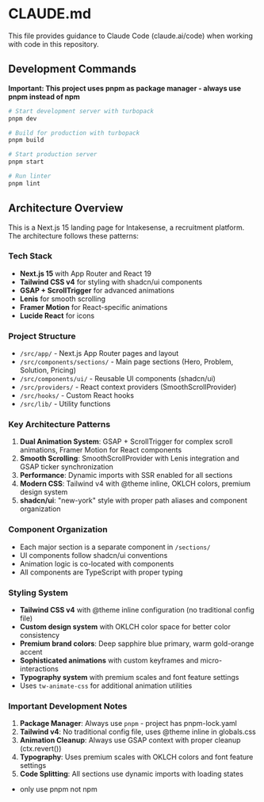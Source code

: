 # CLAUDE.md

This file provides guidance to Claude Code (claude.ai/code) when working with code in this repository.

## Development Commands

**Important: This project uses pnpm as package manager - always use pnpm instead of npm**

```bash
# Start development server with turbopack
pnpm dev

# Build for production with turbopack  
pnpm build

# Start production server
pnpm start

# Run linter
pnpm lint
```

## Architecture Overview

This is a Next.js 15 landing page for Intakesense, a recruitment platform. The architecture follows these patterns:

### Tech Stack
- **Next.js 15** with App Router and React 19
- **Tailwind CSS v4** for styling with shadcn/ui components
- **GSAP + ScrollTrigger** for advanced animations
- **Lenis** for smooth scrolling
- **Framer Motion** for React-specific animations
- **Lucide React** for icons

### Project Structure
- `/src/app/` - Next.js App Router pages and layout
- `/src/components/sections/` - Main page sections (Hero, Problem, Solution, Pricing)
- `/src/components/ui/` - Reusable UI components (shadcn/ui)
- `/src/providers/` - React context providers (SmoothScrollProvider)
- `/src/hooks/` - Custom React hooks
- `/src/lib/` - Utility functions

### Key Architecture Patterns

1. **Dual Animation System**: GSAP + ScrollTrigger for complex scroll animations, Framer Motion for React components
2. **Smooth Scrolling**: SmoothScrollProvider with Lenis integration and GSAP ticker synchronization  
3. **Performance**: Dynamic imports with SSR enabled for all sections
4. **Modern CSS**: Tailwind v4 with @theme inline, OKLCH colors, premium design system
5. **shadcn/ui**: "new-york" style with proper path aliases and component organization

### Component Organization
- Each major section is a separate component in `/sections/`
- UI components follow shadcn/ui conventions
- Animation logic is co-located with components
- All components are TypeScript with proper typing

### Styling System
- **Tailwind CSS v4** with @theme inline configuration (no traditional config file)
- **Custom design system** with OKLCH color space for better color consistency
- **Premium brand colors**: Deep sapphire blue primary, warm gold-orange accent
- **Sophisticated animations** with custom keyframes and micro-interactions
- **Typography system** with premium scales and font feature settings
- Uses `tw-animate-css` for additional animation utilities

### Important Development Notes

1. **Package Manager**: Always use `pnpm` - project has pnpm-lock.yaml
2. **Tailwind v4**: No traditional config file, uses @theme inline in globals.css
3. **Animation Cleanup**: Always use GSAP context with proper cleanup (ctx.revert())
4. **Typography**: Uses premium scales with OKLCH colors and font feature settings
5. **Code Splitting**: All sections use dynamic imports with loading states
- only use pnpm not npm
